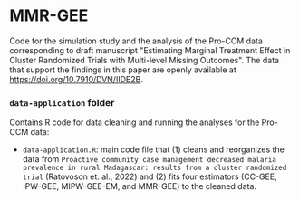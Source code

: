 # MMR-GEE
Code for the simulation study and the analysis of the Pro-CCM data corresponding to draft manuscript "Estimating Marginal Treatment Effect in Cluster Randomized Trials with Multi-level Missing Outcomes".
The data that support the findings in this paper are openly available at https://doi.org/10.7910/DVN/IIDE2B.

### `data-application` folder
Contains R code for data cleaning and running the analyses for the Pro-CCM data:
- `data-application.R`: main code file that (1) cleans and reorganizes the data from `Proactive community case management decreased malaria prevalence in rural Madagascar: results from a cluster randomized trial` (Ratovoson et. al., 2022) and (2) fits four estimators (CC-GEE, IPW-GEE, MIPW-GEE-EM, and MMR-GEE) to the cleaned data.

